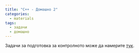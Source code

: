 ```yaml
---
title: "C++ - Домашно 2"
categories:
  - materials
tags:
  - задачи
  - домашно
---
```


Задачи за подготовка за контролното може да намерите [тук](https://github.com/elsys/oop/tree/master/materials/2019-2020/homeworks/07-12-HW-1-2).

